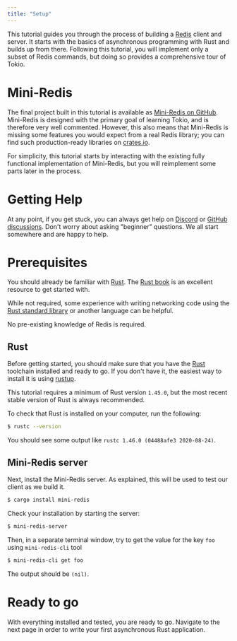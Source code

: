 ```yaml
---
title: "Setup"
---
```


This tutorial guides you through the process of building a [Redis] client and
server. It starts with the basics of asynchronous programming with Rust and
builds up from there. Following this tutorial, you will implement only a subset
of Redis commands, but doing so provides a comprehensive tour of Tokio.

# Mini-Redis

The final project built in this tutorial is available as [Mini-Redis on
GitHub][mini-redis]. Mini-Redis is designed with the primary goal of learning
Tokio, and is therefore very well commented. However, this also means that
Mini-Redis is missing some features you would expect from a real Redis library;
you can find such production-ready libraries on [crates.io](https://crates.io/).

For simplicity, this tutorial starts by interacting with the existing fully
functional implementation of Mini-Redis, but you will reimplement some parts
later in the process.

# Getting Help

At any point, if you get stuck, you can always get help on [Discord] or [GitHub
discussions][disc]. Don't worry about asking "beginner" questions. We all start
somewhere and are happy to help.

[discord]: https://discord.gg/tokio
[disc]: https://github.com/tokio-rs/tokio/discussions

# Prerequisites

You should already be familiar with [Rust]. The [Rust book][book] is an
excellent resource to get started with.

While not required, some experience with writing networking code using the
[Rust standard library][std] or another language can be helpful.

No pre-existing knowledge of Redis is required.

[rust]: https://rust-lang.org
[book]: https://doc.rust-lang.org/book/
[std]: https://doc.rust-lang.org/std/

## Rust

Before getting started, you should make sure that you have the
[Rust][install-rust] toolchain installed and ready to go. If you don't have it,
the easiest way to install it is using [rustup].

This tutorial requires a minimum of Rust version `1.45.0`, but the most
recent stable version of Rust is always recommended.

To check that Rust is installed on your computer, run the following:

```bash
$ rustc --version
```

You should see some output like `rustc 1.46.0 (04488afe3 2020-08-24)`.

## Mini-Redis server

Next, install the Mini-Redis server. As explained, this will be used to test
our client as we build it.

```bash
$ cargo install mini-redis
```

Check your installation by starting the server:

```bash
$ mini-redis-server
```

Then, in a separate terminal window, try to get the value for the key `foo`
using `mini-redis-cli` tool

```bash
$ mini-redis-cli get foo
```

The output should be `(nil)`.

# Ready to go

With everything installed and tested, you are ready to go. Navigate to the next
page in order to write your first asynchronous Rust application.

[redis]: https://redis.io
[mini-redis]: https://github.com/tokio-rs/mini-redis
[install-rust]: https://www.rust-lang.org/tools/install
[rustup]: https://rustup.rs/

